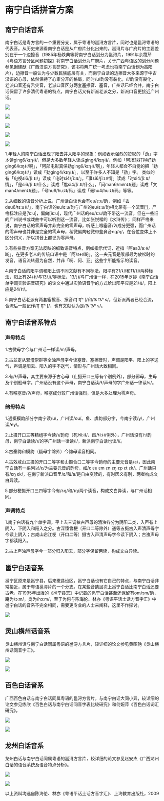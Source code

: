 # 南宁白话拼音方案

## 南宁白话音系

南宁白话是粤方言的一个重要分支，属于粤语的邕浔方言片，同时也是邕浔粤语的代表音。从历史来源看南宁白话是从广府片分化出来的，邕浔片与广府片的主要差别在于一个边擦音（1985年杨焕典等将南宁白话划分为邕浔片，1991年余霭芹《粤语方言分区问题初探》将南宁白话划分为广府片，关于广西粤语区的划分问题参见谢建猷《广西汉语方言研究》，该书将两广统一考虑也将南宁白话划为高阳片），边擦音一般认为与少数民族底层有关，而南宁白话的边擦音大多来源于中古汉语的心母，依然保持了心审分开的格局，同时/u/韵没有裂化，/i/韵没有裂化，老派口音还有舌尖音，老派口音区分两套塞擦音、塞音，广州话已经合并，南宁白话保留了许多清代粤语的特点，南宁白话又有新派老派之分，新派口音更接近广州话。

![](http://pcj4g4ziw.bkt.clouddn.com/image/section2.1/import.png)

![](http://pcj4g4ziw.bkt.clouddn.com/image/section2.1/import2.png)

![](http://pcj4g4ziw.bkt.clouddn.com/image/section2.1/import3.png)

![](http://pcj4g4ziw.bkt.clouddn.com/image/section2.1/import4.png)

![](http://pcj4g4ziw.bkt.clouddn.com/image/section2.1/与广州话对比.png)

1.年轻人的南宁白话出现了阳去并入阳平的现象：例如表示强烈的赞叹的「劲」字本读ging6/kɪŋ˨˨/，但是大多数年轻人读成ging4/kɪŋ˨˩/，例如「阿场球打得好劲ging6/kɪŋ˨˨/啊」，「阿部电影真係劲ging6/kɪŋ˨˨/啊」，年轻人都会不自觉的把「劲ging6/kɪŋ˨˨/」读成「劲ging4/kɪŋ˨˩/」，以至于许多人不知是「劲」字。
类似的有「电视si6/ʃiː˨˨/」读成「电时si4/ʃiː˨˩/」，「事si6/ʃiː˨˨/情」读成「时si4/ʃiː˨˩/情」，「是si6/ʃiː˨˨/什么」读成「匙si4/ʃiː˨˩/什么」，「问man6/mɐn˨˨/题」读成「文man4/mɐn˨˩/题」，「号hu6/huː˨˨/码」读成「毫hu4/huː˨˩/码」等等。

2.从细致的语音分析上说，广州话白读也会有eu/ɛːu/韵，例如「丢deu6/tɛːu˨˨/」，南宁白话的eu/ɛːu/韵与广州的eu/ɛːu/韵相比带有一个流音[ʲ]，严格标注应是[ʲɛːu]，偏向[iɛːu]，现代广州话的eu/ɛːu/韵不带这一流音，但在一些旧的广州说书或戏曲中可以听到这一流音，比如张悦楷的《水浒传》；
同样严格来说，南宁白话的零声母并非完全的零声母，听感上喉塞音/ʔ/成分更强，而广州话的零声母也并非是完全的零声母，稍微偏向轻微带些鼻音ng/ŋ/，在音位变体上不区分词义，所以拼音上都记为零声母。

3.有些拼音方案无法反映的细致语音特点，例如指示代词，近指「阿aa3/aː˧˧/啲」，在更多老人的传统口语中是「阿/ə˧˧/啲」，这一央元音是喉部最为放松时的发音，语音流转最为自然，并非「啊、阿、亚」这些字所能指示的读音。

4.南宁白话的阳平调和阳上调不同文献有不同标法，阳平有21/˨˩/和11/˩˩/两种标法，阳上有24/˨˦/与13/˩˧/等标法，13/˩˧/与广州话一样，在2015年罗婷《南宁白话单字调实验语音研究》的论文中通过实验语音学的方式给出阳平应是21/˨˩/，阳上应是24/˨˦/。

5.南宁白话老派有两套塞擦音、擦音/t͡ʃ t͡ʃʰ ʃ/和/t͡s t͡sʰ s/，但新派两者已经合流，合流后一般记作/t͡ʃ t͡ʃʰ ʃ/，也有文献认为是/t͡s t͡sʰ s/。

## 南宁白话音系特点

### 声母特点

1.古微母字今与广州话一样读/m/声母。

2.古並定从邪澄崇群等全浊声母字今读塞音、塞擦音时，声调是阳平、阳上的字送气，声调是阳去、阳入的字不送气，情形与广州话大致相同。

3.有/ɬ/声母，其主要来源于古心母（止摄开口三等有个别例外），部分邪母，生母及个别船母字。广州话没有这个声母，南宁白话读/ɬ/声母的字广州话一律读/s/。

4.有喉塞音/ʔ/声母，喉塞成分较广州话强烈，但是大多处理为零声母。

### 韵母特点

1.遇摄模韵部分字南宁读/u/，广州读/ou/。鱼、虞韵部分字，今南宁读/y/，广州读/ɵy/。

2.止摄开口三等精组字今读/ɿ/韵母（死/ɬiː˧˥/、四/ɬiː˧˧/例外），广州话没有/ɿ/韵母，南宁白话读/ɿ/的字广州话一律读/i/，新派南宁白话也读/i/。

3.古豪韵和模韵（疑母字除外）今韵母读音相同。

4.古效咸山三摄的开口二等字和山摄合口二等字今韵母的主要元音是/ɛ/，因此南宁白话有一系列以/ɛ/为主要元音的韵母，如/ɛ ɛu ɛm ɛn ɛŋ ɛp ɛt ɛk/。广州话只有/ɛŋ ɛk/，在南宁新派口音里/ɛ/和/a/是自由变读的，有时因义有别，两者构成文白异读。

5.部分梗摄开口三四等字今有/ɛŋ/和/ɪŋ/两个读音，构成文白异读，与广州话相同。

### 声调特点

1.南宁白话有九个单字调。平上去三调依古声母的清浊各分为阴阳二类，入声有上阴入、下阴入和阳入之分。古深臻曾梗（开口二等除外）通等五摄古入声清声母字今读上阴入；古咸山宕江梗（开口二等）摄古入声清声母字今读下阴入；古浊声母字都读阳入。

2.古上声浊声母字今一部分归入阳去，部分字保留两读，构成文白异读。

## 邕宁白话音系

邕宁区原来是邕宁县，后来撤县设区，邕宁白话也有它自己的特点，与南宁白话非常接近，属于粤语邕浔片的一个分支。在某些音韵层次上邕宁白话比南宁白话还要古老，在1995年出版的《邕宁县志》中记载的邕宁白话甚至还保留有om/ɔm/韵，庵为/ɔːm/，龛为/hɔːm/，至于为何与陈海伦、林亦《粤语平话土话方音字汇》中邕宁白话的音系不完全相同，需要更专业的人士来阐释，这里不作探讨。

![](http://pcj4g4ziw.bkt.clouddn.com/image/section2.1/邕宁白话音系.png)

## 灵山横州话音系

灵山横州话与南宁白话同属粤语的邕浔方言片，较详细的论文参见黄昭艳《灵山横州话同音字汇》。

![](http://pcj4g4ziw.bkt.clouddn.com/image/section2.1/灵山横州话1.png)

![](http://pcj4g4ziw.bkt.clouddn.com/image/section2.1/灵山横州话2.png)

## 百色白话音系

广西百色白话与南宁白话同属粤语的邕浔方言片，与南宁白话大同小异，较详细的论文参见练欣《百色白话与南宁白话同音字表比较研究》和何婉萍《百色白话词汇研究》。

![](http://pcj4g4ziw.bkt.clouddn.com/image/section2.1/百色白话音系1.png)

![](http://pcj4g4ziw.bkt.clouddn.com/image/section2.1/百色白话音系2.png)

## 龙州白话音系

龙州白话与南宁白话同属粤语的邕浔方言片，较详细的论文参见赵安杰《广西龙州白话的语音系统及语音特点分析》。

![](http://pcj4g4ziw.bkt.clouddn.com/image/section2.1/龙州白话1.png)

![](http://pcj4g4ziw.bkt.clouddn.com/image/section2.1/龙州白话2.png)

以上资料均选自陈海伦、林亦《粤语平话土话方音字汇》．上海教育出版社，2009



